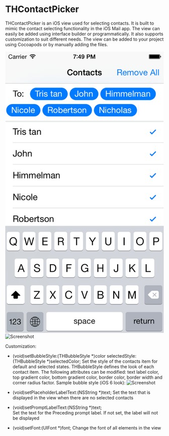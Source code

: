 THContactPicker
===============

THContactPicker is an iOS view used for selecting contacts. It is built to mimic the contact selecting functionality in the iOS Mail app. The view can easily be added using interface builder or programmatically. It also supports customization to suit different needs. The view can be added to your project using Cocoapods or by manually adding the files.

![Screenshot](https://raw.githubusercontent.com/tristanhimmelman/THContactPicker/master/screenshot.png)
![Screenshot](https://raw.githubusercontent.com/tristanhimmelman/THContactPicker/master/example.gif)

Customization:

- (void)setBubbleStyle:(THBubbleStyle *)color selectedStyle:(THBubbleStyle *)selectedColor;
Set the style of the contacts item for default and selected states. THBubbleStyle defines the look of each contact item. The following attributes can be modified: text label color, top gradient color, bottom gradient color, border color, border width and corner radius factor. Sample bubble style (iOS 6 look):
![Screenshot](https://raw.githubusercontent.com/tristanhimmelman/THContactPicker/master/bubbleStyle.png)

- (void)setPlaceholderLabelText:(NSString *)text;
Set the text that is displayed in the view when there are no selected contacts

- (void)setPromptLabelText:(NSString *)text;	
Set the text for the Preceding prompt label. If not set, the label will not be displayed

- (void)setFont:(UIFont *)font;
Change the font of all elements in the view 